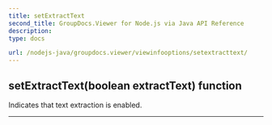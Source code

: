 ```yaml
---
title: setExtractText
second_title: GroupDocs.Viewer for Node.js via Java API Reference
description: 
type: docs

url: /nodejs-java/groupdocs.viewer/viewinfooptions/setextracttext/
---
```


## setExtractText(boolean extractText)  function
Indicates that text extraction is enabled.


---


